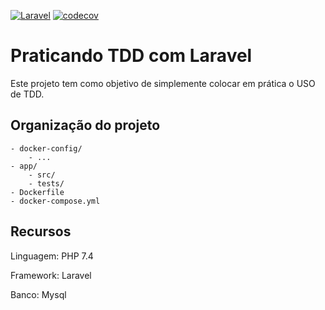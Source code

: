 [![Laravel](https://github.com/everaldofilho/tdd-with-laravel/actions/workflows/tests.yml/badge.svg)](https://github.com/everaldofilho/tdd-with-laravel/actions/workflows/tests.yml)
[![codecov](https://codecov.io/gh/everaldofilho/tdd-with-laravel/branch/main/graph/badge.svg)](https://codecov.io/gh/everaldofilho/tdd-with-laravel)

# Praticando TDD com Laravel

Este projeto tem como objetivo de simplemente colocar em prática o USO de TDD.

## Organização do projeto


````
- docker-config/
    - ...
- app/ 
    - src/
    - tests/
- Dockerfile
- docker-compose.yml
````

## Recursos

Linguagem: PHP 7.4

Framework: Laravel

Banco: Mysql